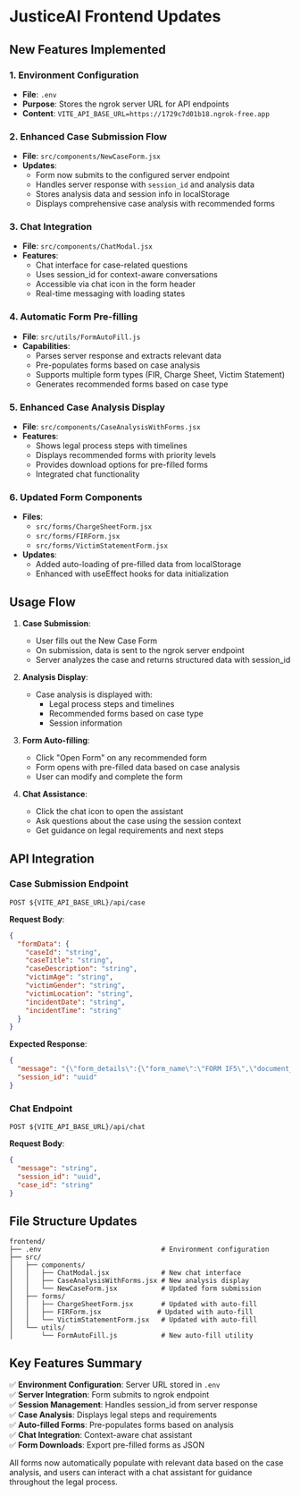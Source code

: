 # JusticeAI Frontend Updates

## New Features Implemented

### 1. Environment Configuration
- **File**: `.env`
- **Purpose**: Stores the ngrok server URL for API endpoints
- **Content**: `VITE_API_BASE_URL=https://1729c7d01b18.ngrok-free.app`

### 2. Enhanced Case Submission Flow
- **File**: `src/components/NewCaseForm.jsx`
- **Updates**:
  - Form now submits to the configured server endpoint
  - Handles server response with `session_id` and analysis data
  - Stores analysis data and session info in localStorage
  - Displays comprehensive case analysis with recommended forms

### 3. Chat Integration
- **File**: `src/components/ChatModal.jsx`
- **Features**:
  - Chat interface for case-related questions
  - Uses session_id for context-aware conversations
  - Accessible via chat icon in the form header
  - Real-time messaging with loading states

### 4. Automatic Form Pre-filling
- **File**: `src/utils/FormAutoFill.js`
- **Capabilities**:
  - Parses server response and extracts relevant data
  - Pre-populates forms based on case analysis
  - Supports multiple form types (FIR, Charge Sheet, Victim Statement)
  - Generates recommended forms based on case type

### 5. Enhanced Case Analysis Display
- **File**: `src/components/CaseAnalysisWithForms.jsx`
- **Features**:
  - Shows legal process steps with timelines
  - Displays recommended forms with priority levels
  - Provides download options for pre-filled forms
  - Integrated chat functionality

### 6. Updated Form Components
- **Files**: 
  - `src/forms/ChargeSheetForm.jsx`
  - `src/forms/FIRForm.jsx`
  - `src/forms/VictimStatementForm.jsx`
- **Updates**:
  - Added auto-loading of pre-filled data from localStorage
  - Enhanced with useEffect hooks for data initialization

## Usage Flow

1. **Case Submission**:
   - User fills out the New Case Form
   - On submission, data is sent to the ngrok server endpoint
   - Server analyzes the case and returns structured data with session_id

2. **Analysis Display**:
   - Case analysis is displayed with:
     - Legal process steps and timelines
     - Recommended forms based on case type
     - Session information

3. **Form Auto-filling**:
   - Click "Open Form" on any recommended form
   - Form opens with pre-filled data based on case analysis
   - User can modify and complete the form

4. **Chat Assistance**:
   - Click the chat icon to open the assistant
   - Ask questions about the case using the session context
   - Get guidance on legal requirements and next steps

## API Integration

### Case Submission Endpoint
```
POST ${VITE_API_BASE_URL}/api/case
```
**Request Body**:
```json
{
  "formData": {
    "caseId": "string",
    "caseTitle": "string",
    "caseDescription": "string",
    "victimAge": "string",
    "victimGender": "string",
    "victimLocation": "string",
    "incidentDate": "string",
    "incidentTime": "string"
  }
}
```

**Expected Response**:
```json
{
  "message": "{\"form_details\":{\"form_name\":\"FORM IF5\",\"document_title\":\"FINAL FORM/REPORT (Under Section 173 CR. P.C.)\"},...}",
  "session_id": "uuid"
}
```

### Chat Endpoint
```
POST ${VITE_API_BASE_URL}/api/chat
```
**Request Body**:
```json
{
  "message": "string",
  "session_id": "uuid",
  "case_id": "string"
}
```

## File Structure Updates

```
frontend/
├── .env                              # Environment configuration
├── src/
│   ├── components/
│   │   ├── ChatModal.jsx             # New chat interface
│   │   ├── CaseAnalysisWithForms.jsx # New analysis display
│   │   └── NewCaseForm.jsx           # Updated form submission
│   ├── forms/
│   │   ├── ChargeSheetForm.jsx       # Updated with auto-fill
│   │   ├── FIRForm.jsx              # Updated with auto-fill
│   │   └── VictimStatementForm.jsx   # Updated with auto-fill
│   └── utils/
│       └── FormAutoFill.js           # New auto-fill utility
```

## Key Features Summary

✅ **Environment Configuration**: Server URL stored in `.env`  
✅ **Server Integration**: Form submits to ngrok endpoint  
✅ **Session Management**: Handles session_id from server response  
✅ **Case Analysis**: Displays legal steps and requirements  
✅ **Auto-filled Forms**: Pre-populates forms based on analysis  
✅ **Chat Integration**: Context-aware chat assistant  
✅ **Form Downloads**: Export pre-filled forms as JSON  

All forms now automatically populate with relevant data based on the case analysis, and users can interact with a chat assistant for guidance throughout the legal process.